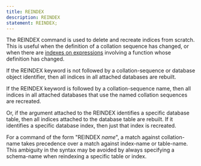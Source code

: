 ```yaml
---
title: REINDEX
description: REINDEX
statement: REINDEX;
---
```







<!-- do-not-touch-svg-import: 'reindex.svg' -->

<p>The REINDEX command is used to delete and recreate indices from scratch.
This is useful when the definition of a collation sequence has changed, or
when there are <a href="https://www.sqlite.org/expridx.html" target="_blank">indexes on expressions</a> involving a function whose definition
has changed.
</p>

<p>If the REINDEX keyword is not followed by a collation-sequence or database 
object identifier, then all indices in all attached databases are rebuilt.

</p><p>If the REINDEX keyword is followed by a collation-sequence name, then
all indices in all attached databases that use the named collation sequences
are recreated. 

</p><p>Or, if the argument attached to the REINDEX identifies a specific 
database table, then all indices attached to the database table are rebuilt. 
If it identifies a specific database index, then just that index is recreated.

</p><p>For a command of the form "REINDEX <i>name</i>", a match
against <span class='yyterm'>collation-name</span> takes precedence over a match
against <span class='yyterm'>index-name</span> or <span class='yyterm'>table-name</span>.
This ambiguity in the syntax may be avoided by always specifying a
<span class='yyterm'>schema-name</span> when reindexing a specific table or index.
</p>

